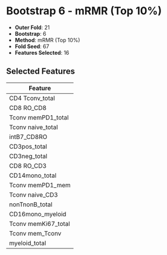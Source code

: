 # Bootstrap 6 - mRMR (Top 10%)

- **Outer Fold**: 21
- **Bootstrap**: 6
- **Method**: mRMR (Top 10%)
- **Fold Seed**: 67
- **Features Selected**: 16

## Selected Features

| Feature |
|---------|
| CD4 Tconv_total |
| CD8 RO_CD8 |
| Tconv memPD1_total |
| Tconv naive_total |
| intB7_CD8RO |
| CD3pos_total |
| CD3neg_total |
| CD8 RO_CD3 |
| CD14mono_total |
| Tconv memPD1_mem |
| Tconv naive_CD3 |
| nonTnonB_total |
| CD16mono_myeloid |
| Tconv memKi67_total |
| Tconv mem_Tconv |
| myeloid_total |
